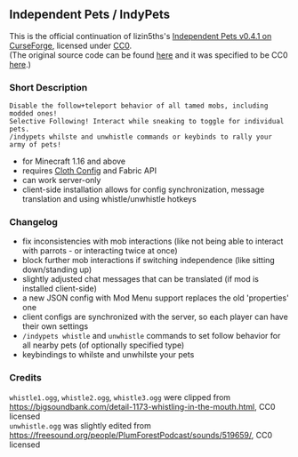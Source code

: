 ## Independent Pets / IndyPets

This is the official continuation of lizin5ths's [Independent Pets v0.4.1 on CurseForge](https://www.curseforge.com/minecraft/mc-mods/indypets), licensed under [CC0](https://creativecommons.org/publicdomain/zero/1.0/legalcode.txt).  
(The original source code can be found [here](https://pastebin.com/Q7WX2tUX) and it was specified to be CC0 [here](https://www.curseforge.com/minecraft/mc-mods/indypets?comment=98).)

### Short Description

    Disable the follow+teleport behavior of all tamed mobs, including modded ones!
    Selective Following! Interact while sneaking to toggle for individual pets.
    /indypets whilste and unwhistle commands or keybinds to rally your army of pets!

- for Minecraft 1.16 and above
- requires [Cloth Config](https://www.curseforge.com/minecraft/mc-mods/cloth-config) and Fabric API
- can work server-only
- client-side installation allows for config synchronization, message translation and using whistle/unwhistle hotkeys

### Changelog

- fix inconsistencies with mob interactions (like not being able to interact with parrots - or interacting twice at once)
- block further mob interactions if switching independence (like sitting down/standing up)
- slightly adjusted chat messages that can be translated (if mod is installed client-side)
- a new JSON config with Mod Menu support replaces the old 'properties' one
- client configs are synchronized with the server, so each player can have their own settings
- `/indypets whistle` and `unwhistle` commands to set follow behavior for all nearby pets (of optionally specified type)
- keybindings to whilste and unwhilste your pets

### Credits

`whistle1.ogg`, `whistle2.ogg`, `whistle3.ogg` were clipped from https://bigsoundbank.com/detail-1173-whistling-in-the-mouth.html, CC0 licensed  
`unwhistle.ogg` was slightly edited from https://freesound.org/people/PlumForestPodcast/sounds/519659/, CC0 licensed